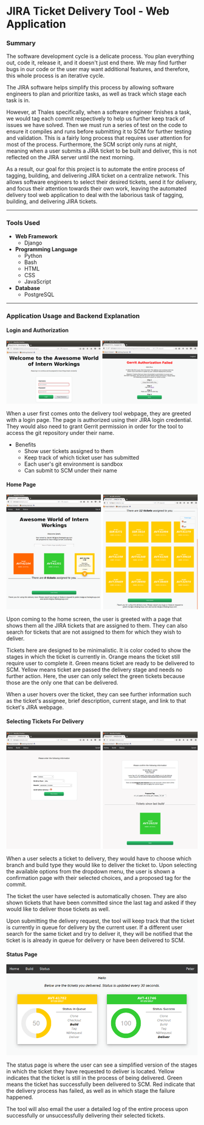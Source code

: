 # JIRA Ticket Delivery Tool - Web Application

### Summary

The software development cycle is a delicate process. You plan everything out,
code it, release it, and it doesn't just end there. We may find further bugs in
our code or the user may want additional features, and therefore, this whole
process is an iterative cycle.

The JIRA software helps simplify this process by allowing software engineers
to plan and prioritize tasks, as well as track which stage each task is in.

However, at Thales specifically, when a software engineer finishes a task, we
would tag each commit respectively to help us further keep track of issues we
have solved. Then we must run a series of test on the code to ensure it compiles
and runs before submitting it to SCM for further testing and validation. This
is a fairly long process that requires user attention for most of the process.
Furthermore, the SCM script only runs at night, meaning when a user submits a
JIRA ticket to be built and deliver, this is not reflected on the JIRA server
until the next morning.

As a result, our goal for this project is to automate the entire process of
tagging, building, and delivering JIRA ticket on a centralize network. This
allows software engineers to select their desired tickets, send it for delivery,
and focus their attention towards their own work, leaving the automated delivery
tool web application to deal with the laborious task of tagging, building, and
delivering JIRA tickets.

* * *

### Tools Used

* **Web Framework**
  * Django
* **Programming Language**
  * Python
  * Bash
  * HTML
  * CSS
  * JavaScript
* **Database**
  * PostgreSQL

* * *

### Application Usage and Backend Explanation

#### Login and Authorization

![LoginGerrit](/demo/DeliveryTool/login_gerrit.png)

When a user first comes onto the delivery tool webpage, they are greeted with a
login page. The page is authorized using their JIRA login credential. They would
also need to grant Gerrit permission in order for the tool to access the git
repository under their name.

* Benefits
  * Show user tickets assigned to them
  * Keep track of which ticket user has submitted
  * Each user's git environment is sandbox
  * Can submit to SCM under their name


#### Home Page

![HomePage](/demo/DeliveryTool/home_combined.png)

Upon coming to the home screen, the user is greeted with a page that shows them all the
JIRA tickets that are assigned to them. They can also search for tickets that are not
assigned to them for which they wish to deliver.

Tickets here are designed to be minimalistic. It is color coded to show the stages
in which the ticket is currently in. Orange means the ticket still require
user to complete it. Green means ticket are ready to be delivered to SCM. Yellow
means ticket are passed the delivery stage and needs no further action. Here,
the user can only select the green tickets because those are the only one that
can be delivered.

When a user hovers over the ticket, they can see further information such as the
ticket's assignee, brief description, current stage, and link to that ticket's
JIRA webpage.


#### Selecting Tickets For Delivery

![BuildSelectPage](/demo/DeliveryTool/build_combined.png)

When a user selects a ticket to delivery, they would have to choose which branch
and build type they would like to deliver the ticket to. Upon selecting the
available options from the dropdown menu, the user is shown a confirmation page
with their selected choices, and a proposed tag for the commit.

The ticket the user have selected is automatically chosen. They are also shown
tickets that have been committed since the last tag and asked if they would like
to deliver those tickets as well.

Upon submitting the delivery request, the tool will keep track that the ticket
is currently in queue for delivery by the current user. If a different user
search for the same ticket and try to deliver it, they will be notified that
the ticket is is already in queue for delivery or have been delivered to SCM.


#### Status Page

![StatusPage](/demo/DeliveryTool/status1.png)

The status page is where the user can see a simplified version of the stages
in which the ticket they have requested to deliver is located. Yellow indicates
that the ticket is still in the process of being delivered. Green means the
ticket has successfully been delivered to SCM. Red indicate that the delivery
process has failed, as well as in which stage the failure happened.

The tool will also email the user a detailed log of the entire process upon
successfully or unsuccessfully delivering their selected tickets.
